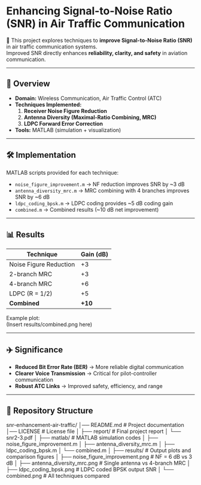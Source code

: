 # Enhancing Signal-to-Noise Ratio (SNR) in Air Traffic Communication

📡 This project explores techniques to **improve Signal-to-Noise Ratio (SNR)** in air traffic communication systems.  
Improved SNR directly enhances **reliability, clarity, and safety** in aviation communication.

---

## 📖 Overview
- **Domain:** Wireless Communication, Air Traffic Control (ATC)
- **Techniques Implemented:**
  1. **Receiver Noise Figure Reduction**  
  2. **Antenna Diversity (Maximal-Ratio Combining, MRC)**  
  3. **LDPC Forward Error Correction**
- **Tools:** MATLAB (simulation + visualization)

---

## 🛠️ Implementation
MATLAB scripts provided for each technique:

- `noise_figure_improvement.m` → NF reduction improves SNR by ~3 dB  
- `antenna_diversity_mrc.m` → MRC combining with 4 branches improves SNR by ~6 dB  
- `ldpc_coding_bpsk.m` → LDPC coding provides ~5 dB coding gain  
- `combined.m` → Combined results (~10 dB net improvement)

---

## 📊 Results
| Technique                  | Gain (dB)   |
|-----------------------------|-------------|
| Noise Figure Reduction      | +3          |
| 2-branch MRC                | +3          |
| 4-branch MRC                | +6          |
| LDPC (R = 1/2)              | +5          |
| **Combined**                | **+10**     |

Example plot:  
(Insert results/combined.png here)

---

## ✈️ Significance
- **Reduced Bit Error Rate (BER)** → More reliable digital communication  
- **Clearer Voice Transmission** → Critical for pilot-controller communication  
- **Robust ATC Links** → Improved safety, efficiency, and range  

---

## 📂 Repository Structure
snr-enhancement-air-traffic/
│── README.md # Project documentation
│── LICENSE # License file
│
├── report/ # Final project report
│ └── snr2-3.pdf
│
├── matlab/ # MATLAB simulation codes
│ ├── noise_figure_improvement.m
│ ├── antenna_diversity_mrc.m
│ ├── ldpc_coding_bpsk.m
│ └── combined.m
│
├── results/ # Output plots and comparison figures
│ ├── noise_figure_improvement.png # NF = 6 dB vs 3 dB
│ ├── antenna_diversity_mrc.png # Single antenna vs 4-branch MRC
│ ├── ldpc_coding_bpsk.png # LDPC coded BPSK output SNR
│ └── combined.png # All techniques compared
